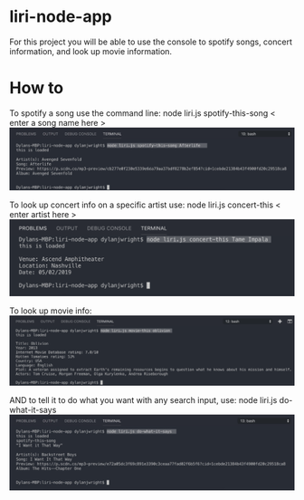 # liri-node-app

For this project you will be able to use the console to spotify songs, concert information, and look up movie information.

# How to

To spotify a song use the command line: node liri.js spotify-this-song < enter a song name here >
![Alt text](images/spotthis.jpg?raw=true "Spotify This")

To look up concert info on a specific artist use: node liri.js concert-this < enter artist here >
![Alt text](images/concthis.jpg?raw=true "Concert This")

To look up movie info: 
![Alt text](images/moviethis.jpg?raw=true "Movie This")

AND to tell it to do what you want with any search input, use: node liri.js do-what-it-says
![Alt text](images/dowhat.jpg?raw=true "Do What")
